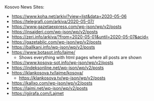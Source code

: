 Kosovo News Sites:

* https://www.koha.net/arkivi?view=list&data=2020-05-06
* https://telegrafi.com/arkiva/2020-05-07/
* https://www.gazetaexpress.com/wp-json/wp/v2/posts
* https://insajderi.com/wp-json/wp/v2/posts
* https://zeri.info/arkiva/?from=2020-05-01&until=2020-05-07&acid=
* https://gazetablic.com/wp-json/wp/v2/posts
* https://ballkani.info/wp-json/wp/v2/posts
* https://www.botasot.info/lajme/
	* Shows everything with html pages where all posts are shown
* https://www.kosova-sot.info/wp-json/wp/v2/posts
* https://indeksonline.net/wp-json/wp/v2/posts
* https://klankosova.tv/lajme/kosova/
	* https://klankosova.tv/wp-json/wp/v2/posts
* https://kallxo.com/wp-json/wp/v2/posts
* https://lajmi.net/wp-json/wp/v2/posts
* https://gjirafa.com/Lajmet
